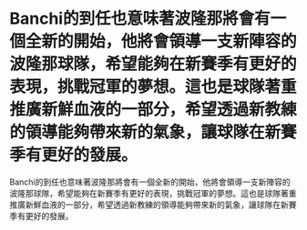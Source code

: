 #  Banchi的到任也意味著波隆那將會有一個全新的開始，他將會領導一支新陣容的波隆那球隊，希望能夠在新賽季有更好的表現，挑戰冠軍的夢想。這也是球隊著重推廣新鮮血液的一部分，希望透過新教練的領導能夠帶來新的氣象，讓球隊在新賽季有更好的發展。 
  Banchi的到任也意味著波隆那將會有一個全新的開始，他將會領導一支新陣容的波隆那球隊，希望能夠在新賽季有更好的表現，挑戰冠軍的夢想。這也是球隊著重推廣新鮮血液的一部分，希望透過新教練的領導能夠帶來新的氣象，讓球隊在新賽季有更好的發展。